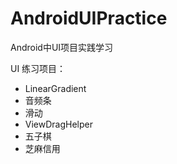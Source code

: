 # AndroidUIPractice
Android中UI项目实践学习

UI 练习项目：
- LinearGradient
- 音频条
- 滑动
- ViewDragHelper
- 五子棋
- 芝麻信用
